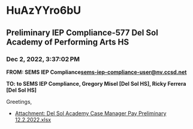 # HuAzYYro6bU
## Preliminary IEP Compliance-577 Del Sol Academy of Performing Arts HS
### Dec 2, 2022, 3:37:02 PM
**FROM: SEMS IEP Compliance<sems-iep-compliance-user@nv.ccsd.net>**

**TO: to SEMS IEP Compliance, Gregory Misel [Del Sol HS], Ricky Ferrera [Del Sol HS]**


Greetings,  





* [Attachment: Del Sol Academy Case Manager Pay Preliminary 12.2.2022.xlsx](HuAzYYro6bU-attachment-1.xlsx)
